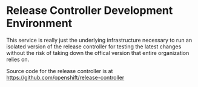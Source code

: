 Release Controller Development Environment
==========================================

This service is really just the underlying infrastructure necessary to run an isolated
version of the release controller for testing the latest changes without the risk of taking
down the offical version that entire organization relies on.

Source code for the release controller is at https://github.com/openshift/release-controller

